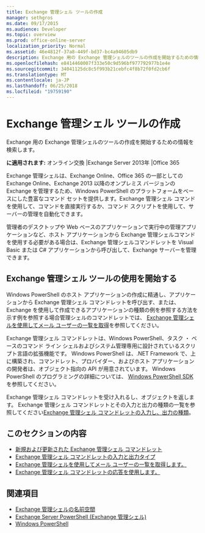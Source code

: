 ```yaml
---
title: Exchange 管理シェル ツールの作成
manager: sethgros
ms.date: 09/17/2015
ms.audience: Developer
ms.topic: overview
ms.prod: office-online-server
localization_priority: Normal
ms.assetid: 46e4812f-37a8-449f-bd37-bc4a94605db9
description: Exchange 用の Exchange 管理シェルのツールの作成を開始するための情報を検索します。
ms.openlocfilehash: e8414460007f333e50c9d596bf977792977b1e4e
ms.sourcegitcommit: 34041125dc8c5f993b21cebfc4f8b72f0fd2cb6f
ms.translationtype: MT
ms.contentlocale: ja-JP
ms.lasthandoff: 06/25/2018
ms.locfileid: "19759190"
---
```

# <a name="create-exchange-management-shell-tools"></a>Exchange 管理シェル ツールの作成

Exchange 用の Exchange 管理シェルのツールの作成を開始するための情報を検索します。

**に適用されます:** オンライン交換 |Exchange Server 2013年 |Office 365
  
Exchange 管理シェルは、Exchange Online、Office 365 の一部としての Exchange Online、Exchange 2013 以降のオンプレミス バージョンの Exchange を管理するため、Windows PowerShell のプラットフォームをベースにした豊富なコマンド セットを提供します。Exchange 管理シェル コマンドを使用して、コマンドを直接実行するか、コマンド スクリプトを使用して、サーバーの管理を自動化できます。
  
管理者のデスクトップや Web ベースのアプリケーションで実行中の管理アプリケーションなど、ホスト アプリケーションから Exchange 管理シェルコマンドを使用する必要がある場合は、Exchange 管理シェルコマンドレットを Visual Basic または C# アプリケーションから呼び出して、Exchange サーバーを管理できます。
  
## <a name="get-started-with-exchange-management-shell-tools"></a>Exchange 管理シェル ツールの使用を開始する
<a name="SP15GettingStartedTemplate_WhatDoYouNeed"> </a>

Windows PowerShell のホスト アプリケーションの作成に精通し、アプリケーションから Exchange 管理シェル コマンドレットを呼び出す、または、Exchange を使用して作成できるアプリケーションの種類の例を参照する方法を示す例を参照する場合管理シェルのコマンドレットでは、 [Exchange 管理シェルを使用してメール ユーザーの一覧を取得](how-to-get-a-list-of-mail-users-by-using-the-exchange-management-shell.md)を参照してください。
  
Exchange 管理シェル コマンドレットは、Windows PowerShell、タスク ・ ベースのコマンド ライン シェルおよびシステム管理専用に設計されているスクリプト言語の拡張機能です。 Windows PowerShell は、.NET Framework で、上に構築され、コマンドレット、プロバイダー、およびホスト アプリケーションの開発者は、オブジェクト指向の API が用意されています。 Windows PowerShell のプログラミングの詳細については、 [Windows PowerShell SDK](http://msdn.microsoft.com/en-us/library/dd835506%28VS.85%29.aspx)を参照してください。
  
Exchange 管理シェル コマンドレットを受け入れるし、オブジェクトを返します。 Exchange 管理シェル コマンドレットとその入力と出力の種類の一覧を参照してください[Exchange 管理シェル コマンドレットの入力し、出力の種類](exchange-management-shell-cmdlet-input-and-output-types.md)。
  
## <a name="in-this-section"></a>このセクションの内容

- [新規および更新された Exchange 管理シェル コマンドレット](new-and-updated-exchange-management-shell-cmdlets.md)  
- [Exchange 管理シェル コマンドレットの入力と出力タイプ](exchange-management-shell-cmdlet-input-and-output-types.md)
- [Exchange 管理シェルを使用してメール ユーザーの一覧を取得します。](how-to-get-a-list-of-mail-users-by-using-the-exchange-management-shell.md)
- [Exchange 管理シェル コマンドレットの応答を使用します。](how-to-use-the-exchange-management-shell-cmdlet-response.md)


## <a name="see-also"></a>関連項目

- [Exchange 管理シェルの名前空間](exchange-management-shell-namespaces.md)  
- [Exchange Server PowerShell (Exchange 管理シェル)](https://docs.microsoft.com/en-us/powershell/exchange/exchange-server/exchange-management-shell?view=exchange-ps)  
- [Windows PowerShell](http://msdn.microsoft.com/en-us/library/dd835506%28v=vs.85%29.aspx)
    

